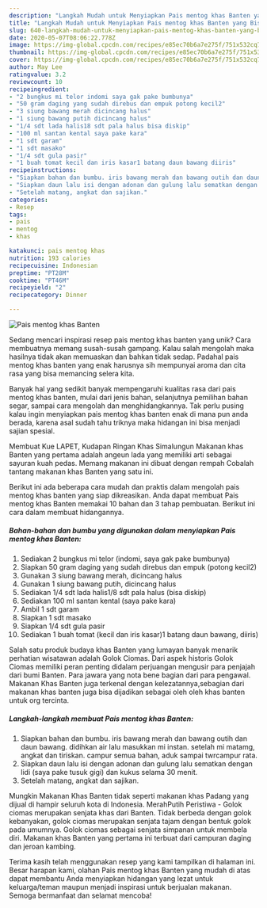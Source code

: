 ```yaml
---
description: "Langkah Mudah untuk Menyiapkan Pais mentog khas Banten yang Bisa Manjain Lidah"
title: "Langkah Mudah untuk Menyiapkan Pais mentog khas Banten yang Bisa Manjain Lidah"
slug: 640-langkah-mudah-untuk-menyiapkan-pais-mentog-khas-banten-yang-bisa-manjain-lidah
date: 2020-05-07T08:06:22.778Z
image: https://img-global.cpcdn.com/recipes/e85ec70b6a7e275f/751x532cq70/pais-mentog-khas-banten-foto-resep-utama.jpg
thumbnail: https://img-global.cpcdn.com/recipes/e85ec70b6a7e275f/751x532cq70/pais-mentog-khas-banten-foto-resep-utama.jpg
cover: https://img-global.cpcdn.com/recipes/e85ec70b6a7e275f/751x532cq70/pais-mentog-khas-banten-foto-resep-utama.jpg
author: May Lee
ratingvalue: 3.2
reviewcount: 10
recipeingredient:
- "2 bungkus mi telor indomi saya gak pake bumbunya"
- "50 gram daging yang sudah direbus dan empuk potong kecil2"
- "3 siung bawang merah dicincang halus"
- "1 siung bawang putih dicincang halus"
- "1/4 sdt lada halis18 sdt pala halus bisa diskip"
- "100 ml santan kental saya pake kara"
- "1 sdt garam"
- "1 sdt masako"
- "1/4 sdt gula pasir"
- "1 buah tomat kecil dan iris kasar1 batang daun bawang diiris"
recipeinstructions:
- "Siapkan bahan dan bumbu. iris bawang merah dan bawang outih dan daun bawang. didihkan air lalu masukkan mi instan. setelah mi matamg, angkat dan tiriskan. campur semua bahan, aduk sampai twrcampur rata."
- "Siapkan daun lalu isi dengan adonan dan gulung lalu sematkan dengan lidi (saya pake tusuk gigi) dan kukus selama 30 menit."
- "Setelah matang, angkat dan sajikan."
categories:
- Resep
tags:
- pais
- mentog
- khas

katakunci: pais mentog khas 
nutrition: 193 calories
recipecuisine: Indonesian
preptime: "PT28M"
cooktime: "PT46M"
recipeyield: "2"
recipecategory: Dinner

---
```



![Pais mentog khas Banten](https://img-global.cpcdn.com/recipes/e85ec70b6a7e275f/751x532cq70/pais-mentog-khas-banten-foto-resep-utama.jpg)

Sedang mencari inspirasi resep pais mentog khas banten yang unik? Cara membuatnya memang susah-susah gampang. Kalau salah mengolah maka hasilnya tidak akan memuaskan dan bahkan tidak sedap. Padahal pais mentog khas banten yang enak harusnya sih mempunyai aroma dan cita rasa yang bisa memancing selera kita.

Banyak hal yang sedikit banyak mempengaruhi kualitas rasa dari pais mentog khas banten, mulai dari jenis bahan, selanjutnya pemilihan bahan segar, sampai cara mengolah dan menghidangkannya. Tak perlu pusing kalau ingin menyiapkan pais mentog khas banten enak di mana pun anda berada, karena asal sudah tahu triknya maka hidangan ini bisa menjadi sajian spesial.

Membuat Kue LAPET, Kudapan Ringan Khas Simalungun Makanan khas Banten yang pertama adalah angeun lada yang memiliki arti sebagai sayuran kuah pedas. Memang makanan ini dibuat dengan rempah Cobalah tantang makanan khas Banten yang satu ini.


Berikut ini ada beberapa cara mudah dan praktis dalam mengolah pais mentog khas banten yang siap dikreasikan. Anda dapat membuat Pais mentog khas Banten memakai 10 bahan dan 3 tahap pembuatan. Berikut ini cara dalam membuat hidangannya.

<!--inarticleads1-->

##### Bahan-bahan dan bumbu yang digunakan dalam menyiapkan Pais mentog khas Banten:

1. Sediakan 2 bungkus mi telor (indomi, saya gak pake bumbunya)
1. Siapkan 50 gram daging yang sudah direbus dan empuk (potong kecil2)
1. Gunakan 3 siung bawang merah, dicincang halus
1. Gunakan 1 siung bawang putih, dicincang halus
1. Sediakan 1/4 sdt lada halis1/8 sdt pala halus (bisa diskip)
1. Sediakan 100 ml santan kental (saya pake kara)
1. Ambil 1 sdt garam
1. Siapkan 1 sdt masako
1. Siapkan 1/4 sdt gula pasir
1. Sediakan 1 buah tomat (kecil dan iris kasar)1 batang daun bawang, diiris)


Salah satu produk budaya khas Banten yang lumayan banyak menarik perhatian wisatawan adalah Golok Ciomas. Dari aspek historis Golok Ciomas memiliki peran penting didalam perjuangan mengusir para penjajah dari bumi Banten. Para jawara yang nota bene bagian dari para pengawal. Makanan Khas Banten juga terkenal dengan kelezatannya,sebagian dari makanan khas banten juga bisa dijadikan sebagai oleh oleh khas banten untuk org tercinta. 

<!--inarticleads2-->

##### Langkah-langkah membuat Pais mentog khas Banten:

1. Siapkan bahan dan bumbu. iris bawang merah dan bawang outih dan daun bawang. didihkan air lalu masukkan mi instan. setelah mi matamg, angkat dan tiriskan. campur semua bahan, aduk sampai twrcampur rata.
1. Siapkan daun lalu isi dengan adonan dan gulung lalu sematkan dengan lidi (saya pake tusuk gigi) dan kukus selama 30 menit.
1. Setelah matang, angkat dan sajikan.


Mungkin Makanan Khas Banten tidak seperti makanan khas Padang yang dijual di hampir seluruh kota di Indonesia. MerahPutih Peristiwa - Golok ciomas merupakan senjata khas dari Banten. Tidak berbeda dengan golok kebanyakan, golok ciomas merupakan senjata tajam dengan bentuk golok pada umumnya. Golok ciomas sebagai senjata simpanan untuk membela diri. Makanan khas Banten yang pertama ini terbuat dari campuran daging dan jeroan kambing. 

Terima kasih telah menggunakan resep yang kami tampilkan di halaman ini. Besar harapan kami, olahan Pais mentog khas Banten yang mudah di atas dapat membantu Anda menyiapkan hidangan yang lezat untuk keluarga/teman maupun menjadi inspirasi untuk berjualan makanan. Semoga bermanfaat dan selamat mencoba!
